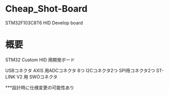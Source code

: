 # Cheap_Shot-Board
STM32F103C8T6 HID Develop board

# 概要
STM32 Custom HID 用開発ボード

USBコネクタ
AXIS 用ADCコネクタ 8つ
I2Cコネクタ2つ
SPI用コネクタ2つ
ST-LINK V2 用 SWOコネクタ

***設計時に仕様変更の可能性あり
